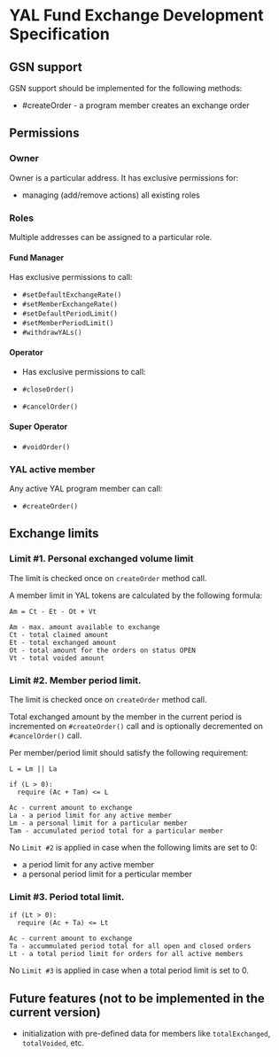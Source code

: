# YAL Fund Exchange Development Specification

## GSN support

GSN support should be implemented for the following methods:

* #createOrder - a program member creates an exchange order

## Permissions
### Owner

Owner is a particular address. It has exclusive permissions for:

* managing (add/remove actions) all existing roles

### Roles

Multiple addresses can be assigned to a particular role.

#### Fund Manager

Has exclusive permissions to call:

- `#setDefaultExchangeRate()`
- `#setMemberExchangeRate()`
- `#setDefaultPeriodLimit()`
- `#setMemberPeriodLimit()`
- `#withdrawYALs()`

#### Operator

- Has exclusive permissions to call:

- `#closeOrder()`
- `#cancelOrder()`

#### Super Operator

- `#voidOrder()`

### YAL active member

Any active YAL program member can call:

- `#createOrder()`

## Exchange limits

### Limit #1. Personal exchanged volume limit

The limit is checked once on `createOrder` method call.

A member limit in YAL tokens are calculated by the following formula:

```
Am = Ct - Et - Ot + Vt

Am - max. amount available to exchange
Ct - total claimed amount
Et - total exchanged amount
Ot - total amount for the orders on status OPEN
Vt - total voided amount
```

### Limit #2. Member period limit.

The limit is checked once on `createOrder` method call.

Total exchanged amount by the member in the current period is incremented on `#createOrder()` call and is optionally decremented on `#cancelOrder()` call.

Per member/period limit should satisfy the following requirement:

```
L = Lm || La

if (L > 0):
  require (Ac + Tam) <= L

Ac - current amount to exchange
La - a period limit for any active member
Lm - a personal limit for a particular member
Tam - accumulated period total for a particular member
```

No `Limit #2` is applied in case when the following limits are set to 0:
- a period limit for any active member
- a personal period limit for a perticular member

### Limit #3. Period total limit.

```
if (Lt > 0):
  require (Ac + Ta) <= Lt

Ac - current amount to exchange
Ta - accummulated period total for all open and closed orders
Lt - a total period limit for orders for all active members
```

No `Limit #3` is applied in case when a total period limit is set to 0.

## Future features (not to be implemented in the current version)

* initialization with pre-defined data for members like `totalExchanged`, `totalVoided`, etc.
